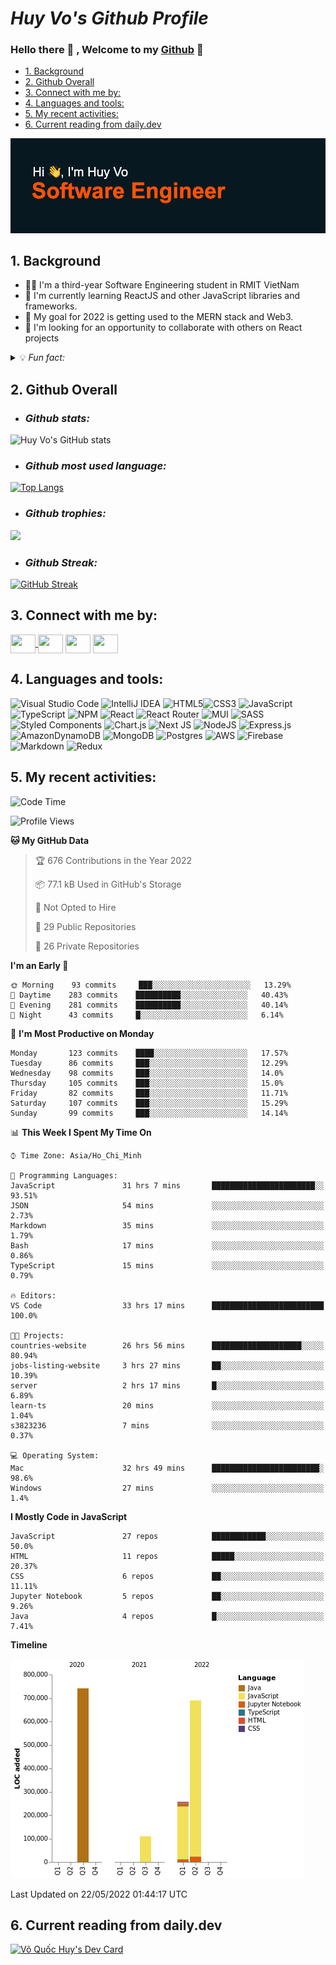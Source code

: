  


# ***Huy Vo's Github Profile***

### Hello there 💪 , Welcome to my  <ins>Github</ins>  👋
  - [1. Background](#1-background)
  - [2. Github Overall](#2-github-overall)
  - [3. Connect with me by:](#3-connect-with-me-by)
  - [4. Languages and tools:](#4-languages-and-tools)
  - [5. My recent activities:](#5-my-recent-activities)
  - [6. Current reading from daily.dev](#6-current-reading-from-dailydev)
 

[![MasterHead](header.png)](https://github.com/bmhuyquoc104)

## 1. Background

- 👨‍💻 I'm a third-year Software Engineering student in RMIT VietNam
- 📖 I'm currently learning ReactJS and other JavaScript libraries and frameworks.
- 🎯 My goal for 2022 is getting used to the MERN stack and Web3.
- 👫 I'm looking for an opportunity to collaborate with others on React projects
  
<details> 
    <summary>💡 <em> Fun fact:</em></summary>
     
     🎮 I love `Esport` 
    
     ⚽️ Play `soccer` 
     
     📚 Read `book` 
     
     🎬 Watch `movie`  
     
     🧳 `Traveling`
 </details>
  
 
## 2. Github Overall
- ### *Github stats:*


![Huy Vo's GitHub stats](https://github-readme-stats.vercel.app/api?username=bmhuyquoc104&theme=codeSTACKr&show_icons=true)

- ### *Github most used language:*


[![Top Langs](https://github-readme-stats.vercel.app/api/top-langs/?username=bmhuyquoc104&theme=codeSTACKr&&hide=java,layout=compact)](https://github.com/bmhuyquoc104)

- ### *Github trophies:*


![](https://github-profile-trophy.vercel.app/?username=bmhuyquoc104&theme=dark_lover)

- ### *Github Streak:*

[![GitHub Streak](https://github-readme-streak-stats.herokuapp.com/?user=bmhuyquoc104&theme=calm&hide_border=true&date_format=j%20M%5B%20Y%5D&background=08141C)](https://git.io/streak-stats)


## 3. Connect with me by:
<p align="left">
<a href="https://twitter.com/QucHuyV8" target="blank">
<img align="center" src="https://cdn.jsdelivr.net/npm/simple-icons@3.0.1/icons/twitter.svg" alt="" height="30" width="40" />
</a>
<a href="https://www.linkedin.com/in/qu%E1%BB%91c-huy-v%C3%B5-5a2630234/" target="blank"><img align="center" src="https://cdn.jsdelivr.net/npm/simple-icons@3.0.1/icons/linkedin.svg" alt="" height="30" width="40" /></a>
<a href="https://www.instagram.com/bmhuyquoc/" target="blank"><img align="center" src="https://cdn.jsdelivr.net/npm/simple-icons@3.0.1/icons/instagram.svg" alt="" height="30" width="40"/></a>
<a href="https://www.facebook.com/BJHuyQuoc/" target="blank"><img align="center" src="https://cdn.jsdelivr.net/npm/simple-icons@3.0.1/icons/youtube.svg" alt="" height="30" width="40" /></a>
</p>


## 4. Languages and tools:
![Visual Studio Code](https://img.shields.io/badge/Visual%20Studio%20Code-0078d7.svg?style=for-the-badge&logo=visual-studio-code&logoColor=white)
![IntelliJ IDEA](https://img.shields.io/badge/IntelliJIDEA-000000.svg?style=for-the-badge&logo=intellij-idea&logoColor=white)
![HTML5](https://img.shields.io/badge/html5-%23E34F26.svg?style=for-the-badge&logo=html5&logoColor=white)![CSS3](https://img.shields.io/badge/css3-%231572B6.svg?style=for-the-badge&logo=css3&logoColor=white)
![JavaScript](https://img.shields.io/badge/javascript-%23323330.svg?style=for-the-badge&logo=javascript&logoColor=%23F7DF1E)
![TypeScript](https://img.shields.io/badge/typescript-%23007ACC.svg?style=for-the-badge&logo=typescript&logoColor=white)
![NPM](https://img.shields.io/badge/NPM-%23000000.svg?style=for-the-badge&logo=npm&logoColor=white)
![React](https://img.shields.io/badge/react-%2320232a.svg?style=for-the-badge&logo=react&logoColor=%2361DAFB)
![React Router](https://img.shields.io/badge/React_Router-CA4245?style=for-the-badge&logo=react-router&logoColor=white)
![MUI](https://img.shields.io/badge/MUI-%230081CB.svg?style=for-the-badge&logo=mui&logoColor=white)
![SASS](https://img.shields.io/badge/SASS-hotpink.svg?style=for-the-badge&logo=SASS&logoColor=white)
![Styled Components](https://img.shields.io/badge/styled--components-DB7093?style=for-the-badge&logo=styled-components&logoColor=white)
![Chart.js](https://img.shields.io/badge/chart.js-F5788D.svg?style=for-the-badge&logo=chart.js&logoColor=white)
![Next JS](https://img.shields.io/badge/Next-black?style=for-the-badge&logo=next.js&logoColor=white)
![NodeJS](https://img.shields.io/badge/node.js-6DA55F?style=for-the-badge&logo=node.js&logoColor=white)
![Express.js](https://img.shields.io/badge/express.js-%23404d59.svg?style=for-the-badge&logo=express&logoColor=%2361DAFB)
![AmazonDynamoDB](https://img.shields.io/badge/Amazon%20DynamoDB-4053D6?style=for-the-badge&logo=Amazon%20DynamoDB&logoColor=white)
![MongoDB](https://img.shields.io/badge/MongoDB-%234ea94b.svg?style=for-the-badge&logo=mongodb&logoColor=white)
![Postgres](https://img.shields.io/badge/postgres-%23316192.svg?style=for-the-badge&logo=postgresql&logoColor=white)
![AWS](https://img.shields.io/badge/AWS-%23FF9900.svg?style=for-the-badge&logo=amazon-aws&logoColor=white)
![Firebase](https://img.shields.io/badge/firebase-%23039BE5.svg?style=for-the-badge&logo=firebase)
![Markdown](https://img.shields.io/badge/Markdown-000000?style=for-the-badge&logo=markdown&logoColor=white)
![Redux](https://img.shields.io/badge/Redux-593D88?style=for-the-badge&logo=redux&logoColor=white)

## 5. My recent activities:
<!--START_SECTION:waka-->
![Code Time](http://img.shields.io/badge/Code%20Time-0%20secs-blue)

![Profile Views](http://img.shields.io/badge/Profile%20Views-7-blue)

**🐱 My GitHub Data** 

> 🏆 676 Contributions in the Year 2022
 > 
> 📦 77.1 kB Used in GitHub's Storage 
 > 
> 🚫 Not Opted to Hire
 > 
> 📜 29 Public Repositories 
 > 
> 🔑 26 Private Repositories  
 > 
**I'm an Early 🐤** 

```text
🌞 Morning    93 commits     ███░░░░░░░░░░░░░░░░░░░░░░   13.29% 
🌆 Daytime    283 commits    ██████████░░░░░░░░░░░░░░░   40.43% 
🌃 Evening    281 commits    ██████████░░░░░░░░░░░░░░░   40.14% 
🌙 Night      43 commits     █░░░░░░░░░░░░░░░░░░░░░░░░   6.14%

```
📅 **I'm Most Productive on Monday** 

```text
Monday       123 commits    ████░░░░░░░░░░░░░░░░░░░░░   17.57% 
Tuesday      86 commits     ███░░░░░░░░░░░░░░░░░░░░░░   12.29% 
Wednesday    98 commits     ███░░░░░░░░░░░░░░░░░░░░░░   14.0% 
Thursday     105 commits    ███░░░░░░░░░░░░░░░░░░░░░░   15.0% 
Friday       82 commits     ███░░░░░░░░░░░░░░░░░░░░░░   11.71% 
Saturday     107 commits    ███░░░░░░░░░░░░░░░░░░░░░░   15.29% 
Sunday       99 commits     ███░░░░░░░░░░░░░░░░░░░░░░   14.14%

```


📊 **This Week I Spent My Time On** 

```text
⌚︎ Time Zone: Asia/Ho_Chi_Minh

💬 Programming Languages: 
JavaScript               31 hrs 7 mins       ███████████████████████░░   93.51% 
JSON                     54 mins             ░░░░░░░░░░░░░░░░░░░░░░░░░   2.73% 
Markdown                 35 mins             ░░░░░░░░░░░░░░░░░░░░░░░░░   1.79% 
Bash                     17 mins             ░░░░░░░░░░░░░░░░░░░░░░░░░   0.86% 
TypeScript               15 mins             ░░░░░░░░░░░░░░░░░░░░░░░░░   0.79%

🔥 Editors: 
VS Code                  33 hrs 17 mins      █████████████████████████   100.0%

🐱‍💻 Projects: 
countries-website        26 hrs 56 mins      ████████████████████░░░░░   80.94% 
jobs-listing-website     3 hrs 27 mins       ██░░░░░░░░░░░░░░░░░░░░░░░   10.39% 
server                   2 hrs 17 mins       █░░░░░░░░░░░░░░░░░░░░░░░░   6.89% 
learn-ts                 20 mins             ░░░░░░░░░░░░░░░░░░░░░░░░░   1.04% 
s3823236                 7 mins              ░░░░░░░░░░░░░░░░░░░░░░░░░   0.37%

💻 Operating System: 
Mac                      32 hrs 49 mins      ████████████████████████░   98.6% 
Windows                  27 mins             ░░░░░░░░░░░░░░░░░░░░░░░░░   1.4%

```

**I Mostly Code in JavaScript** 

```text
JavaScript               27 repos            ████████████░░░░░░░░░░░░░   50.0% 
HTML                     11 repos            █████░░░░░░░░░░░░░░░░░░░░   20.37% 
CSS                      6 repos             ██░░░░░░░░░░░░░░░░░░░░░░░   11.11% 
Jupyter Notebook         5 repos             ██░░░░░░░░░░░░░░░░░░░░░░░   9.26% 
Java                     4 repos             █░░░░░░░░░░░░░░░░░░░░░░░░   7.41%

```


**Timeline**

![Chart not found](https://raw.githubusercontent.com/bmhuyquoc104/bmhuyquoc104/main/charts/bar_graph.png) 


 Last Updated on 22/05/2022 01:44:17 UTC
<!--END_SECTION:waka-->

## 6. Current reading from daily.dev

<a href="https://app.daily.dev/bmhuyquoc104"><img src="https://api.daily.dev/devcards/59f493b6ce864ce79fd3aceaaf460465.png?r=koc" width="350" alt="Võ Quốc Huy's Dev Card"/></a>


